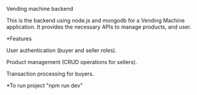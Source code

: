 Vending machine backend

This is the backend using node.js and mongodb for a Vending Machine application. It provides the necessary APIs to manage products, and user.

*Features

User authentication (buyer and seller roles).

Product management (CRUD operations for sellers).

Transaction processing for buyers.

*To run project "npm run dev"
